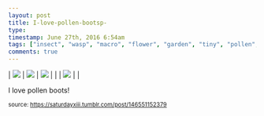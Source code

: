 ```yaml
---
layout: post
title: I-love-pollen-bootsp-
type: 
timestamp: June 27th, 2016 6:54am
tags: ["insect", "wasp", "macro", "flower", "garden", "tiny", "pollen", "photography"]
comments: true
---
```


| <img src="https://saturdayxiii.github.io/media/146551152379_0.jpg"/> | <img src="https://saturdayxiii.github.io/media/146551152379_1.jpg"/> | <img src="https://saturdayxiii.github.io/media/146551152379_2.jpg"/> |
|  | <img src="https://saturdayxiii.github.io/media/146551152379_3.jpg"/> |  |

I love pollen boots!
 
  
<small>source: https://saturdayxiii.tumblr.com/post/146551152379</small>